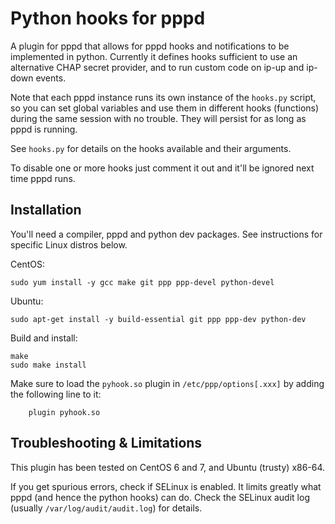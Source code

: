 # Python hooks for pppd

A plugin for pppd that allows for pppd hooks and notifications to be
implemented in python. Currently it defines hooks sufficient to use
an alternative CHAP secret provider, and to run custom code on
ip-up and ip-down events.

Note that each pppd instance runs its own instance of the `hooks.py`
script, so you can set global variables and use them in different
hooks (functions) during the same session with no trouble. They will
persist for as long as pppd is running.

See `hooks.py` for details on the hooks available and their arguments.

To disable one or more hooks just comment it out and it'll be ignored
next time pppd runs.

## Installation

You'll need a compiler, pppd and python dev packages. See instructions
for specific Linux distros below.

CentOS:

	sudo yum install -y gcc make git ppp ppp-devel python-devel

Ubuntu:

	sudo apt-get install -y build-essential git ppp ppp-dev python-dev

Build and install:

	make
	sudo make install

Make sure to load the `pyhook.so` plugin in `/etc/ppp/options[.xxx]` by
adding the following line to it:

        plugin pyhook.so

## Troubleshooting & Limitations

This plugin has been tested on CentOS 6 and 7, and Ubuntu (trusty) x86-64.

If you get spurious errors, check if SELinux is enabled. It limits greatly
what pppd (and hence the python hooks) can do. Check the SELinux audit
log (usually `/var/log/audit/audit.log`) for details.
